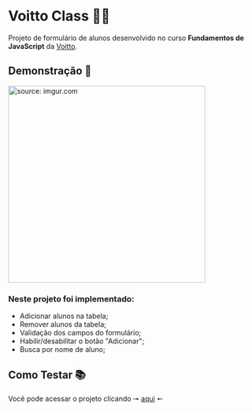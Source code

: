 # Voitto Class 👨‍🎓

Projeto de formulário de alunos desenvolvido no curso **Fundamentos de JavaScript** da [Voitto](https://www.voitto.com.br/).

## Demonstração 📖
<a href="https://imgur.com/JuNRJNt"><img height="400" src="https://i.imgur.com/JuNRJNt.png" title="source: imgur.com" /></a>

### Neste projeto foi implementado:

- Adicionar alunos na tabela;
- Remover alunos da tabela;
- Validação dos campos do formulário;
- Habilir/desabilitar o botão "Adicionar";
- Busca por nome de aluno;

## Como Testar 📚
Você pode acessar o projeto clicando &#129046; [aqui]() &#129044;